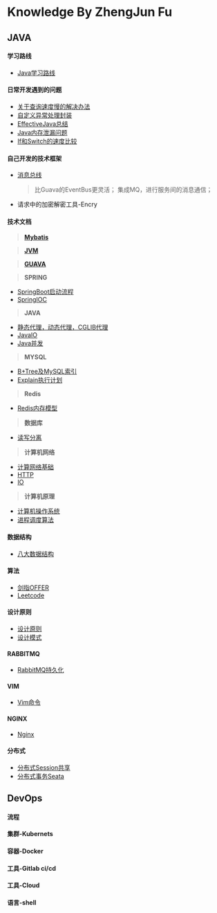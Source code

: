 Knowledge By ZhengJun Fu 
======

## JAVA
#### 学习路线
  * [Java学习路线](./doc/learnPlan/Java学习路线.md)

#### 日常开发遇到的问题
  * [关于查询速度慢的解决办法](./doc/mysql/查询缓慢解决办法.md)
  * [自定义异常处理封装](https://github.com/LuoJhno/knowledge/tree/master/code/src/java_exception_wrapper)
  * [EffectiveJava总结](./doc/effectiveJava/EffectiveJava总结.md)
  * [Java内存泄漏问题](./doc/java/Java内存泄漏.md) 
  * [If和Switch的速度比较](./doc/java/If和Switch的速度比较.md)
   

#### 自己开发的技术框架
  * [消息总线](https://github.com/LuoJhno/messageBus)   
    > 比Guava的EventBus更灵活；
    集成MQ，进行服务间的消息通信；
  * 请求中的加密解密工具-Encry

#### 技术文档
> **[Mybatis](./doc/mybatis/Mybatis目录.md)**

> **[JVM](./doc/jvm/JVM目录.md)**  

> **[GUAVA](./doc/guava/Guava.md)**

> **SPRING**
   * [SpringBoot启动流程](./doc/springboot/SpringBoot启动流程.md)
   * [SpringIOC](./doc/spring/SpringIOC.md)
   
> **JAVA**
   * [静态代理，动态代理，CGLIB代理](./doc/java/静态代理，动态代理，CGLIB代理.md)
   * [JavaIO](./doc/java/JavaIO.md)
   * [Java并发](./doc/java/Java并发.md)
  


> **MYSQL**
   * [B+Tree及MySQL索引](./doc/mysql/B+Tree及MySQL索引.md)
   * [Explain执行计划](./doc/mysql/MySQLExplain/Explain执行计划.md)

> **Redis**
  * [Redis内存模型](./doc/redis/Redis内存模型.md)

> **数据库**
  * [读写分离](./doc/mysql/读写分离.md)
  
> **计算机网络**
  * [计算网络基础](./doc/computerNetwork/计算机网络基础.md)
  * [HTTP](./doc/computerNetwork/HTTP.md)
  * [IO](./doc/computerNetwork/IO.md)

> **计算机原理**
  * [计算机操作系统](./doc/operatingSystem/计算机操作系统.md)
  * [进程调度算法](./doc/java/进程调度算法.md)

#### 数据结构
  * [八大数据结构](./doc/algorithm/dataStructure/八大数据结构.md)
#### 算法
  * [剑指OFFER](./doc/algorithm/offer/剑指OFFER目录.md) 
  * [Leetcode](./doc/algorithm/leetcode/LeetCode目录.md)


#### 设计原则
  * [设计原则](./doc/design/设计原则.md)
  * [设计模式](./doc/designPatterns/设计模式目录.md)

#### RABBITMQ
  * [RabbitMQ持久化](./doc/rabbitMQ/RabbitMQ持久化.md)

#### VIM
  * [Vim命令](./doc/vim/vim命令.md)

#### NGINX
  * [Nginx](./doc/nginx/Nginx.md)

#### 分布式
  * [分布式Session共享](./doc/分布式/分布式Session共享.md)
  * [分布式事务Seata](./doc/分布式/分布式事务之Seata.md)
 
## DevOps
#### 流程
#### 集群-Kubernets
#### 容器-Docker
#### 工具-Gitlab ci/cd
#### 工具-Cloud
#### 语言-shell

